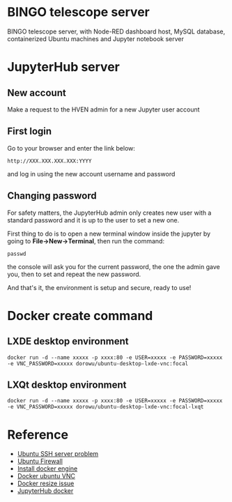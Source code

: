 # BINGO telescope server

BINGO telescope server, with Node-RED dashboard host, MySQL database, containerized Ubuntu machines and Jupyter notebook server

# JupyterHub server

## New account

Make a request to the HVEN admin for a new Jupyter user account

## First login

Go to your browser and enter the link below:

    http://XXX.XXX.XXX.XXX:YYYY

and log in using the new account username and password

## Changing password

For safety matters, the JupyterHub admin only creates new user with a standard password and it is up to the user to set a new one.

First thing to do is to open a new terminal window inside the jupyter by going to **File->New->Terminal**, then run the command:

    passwd

the console will ask you for the current password, the one the admin gave you, then to set and repeat the new password.

And that's it, the environment is setup and secure, ready to use!

# Docker create command

## LXDE desktop environment

    docker run -d --name xxxxx -p xxxx:80 -e USER=xxxxx -e PASSWORD=xxxxx -e VNC_PASSWORD=xxxxx dorowu/ubuntu-desktop-lxde-vnc:focal

## LXQt desktop environment

    docker run -d --name xxxxx -p xxxx:80 -e USER=xxxxx -e PASSWORD=xxxxx -e VNC_PASSWORD=xxxxx dorowu/ubuntu-desktop-lxde-vnc:focal-lxqt

# Reference

* [Ubuntu SSH server problem](https://askubuntu.com/questions/1161579/ssh-server-cannot-be-found-even-though-installed)
* [Ubuntu Firewall](https://creodias.eu/-/how-to-open-ports-in-linux-)
* [Install docker engine](https://docs.docker.com/engine/install/ubuntu/)
* [Docker ubuntu VNC](https://github.com/fcwu/docker-ubuntu-vnc-desktop)
* [Docker resize issue](https://github.com/fcwu/docker-ubuntu-vnc-desktop/issues/115#issuecomment-522426037)
* [JupyterHub docker](https://hub.docker.com/r/rancavil/jupyterhub-docker)

